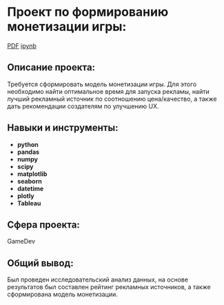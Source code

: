 # Проект по формированию монетизации игры:

[PDF](https://github.com/VsevolodKislukhin/Portfolio/blob/main/Project%201(Monetization)/Project%201.pdf) 
[ipynb](https://github.com/VsevolodKislukhin/Portfolio/blob/main/Project%201(Monetization)/Project%201.ipynb)

## Описание проекта:

Требуется сформировать модель монетизации игры. Для этого необходимо найти оптимальное время для запуска рекламы,
найти лучший рекламный источник по соотношению цена/качество, а также дать рекомендации создателям по улучшению UX.



## Навыки и инструменты:

- **python**
- **pandas**
- **numpy**
- **scipy**
- **matplotlib**
- **seaborn**
- **datetime**
- **plotly**
- **Tableau**

## Сфера проекта:

GameDev

## Общий вывод:
Был проведен исследовательский анализ данных, на основе результатов был составлен рейтинг рекламных источников, а также сформирована модель монетизации.
